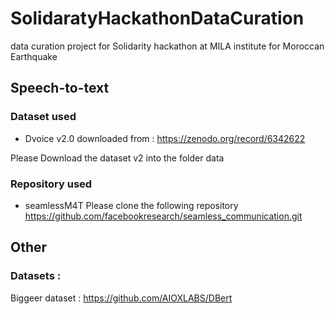 # SolidaratyHackathonDataCuration
data curation project for Solidarity hackathon at MILA institute for Moroccan Earthquake

## Speech-to-text
### Dataset used

- Dvoice v2.0 downloaded from : https://zenodo.org/record/6342622

Please Download the dataset v2 into the folder data

### Repository used

- seamlessM4T
Please clone the following repository https://github.com/facebookresearch/seamless_communication.git


## Other
### Datasets :
Biggeer dataset : https://github.com/AIOXLABS/DBert
